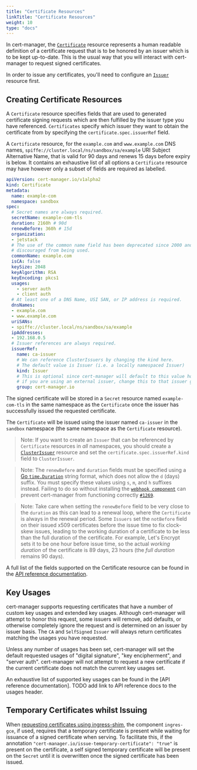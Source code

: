 ```yaml
---
title: "Certificate Resources"
linkTitle: "Certificate Resources"
weight: 10
type: "docs"
---
```


In cert-manager, the [`Certificate`](../../concepts/certificate/) resource
represents a human readable definition of a certificate request that is to be
honored by an issuer which is to be kept up-to-date. This is the usual way that
you will interact with cert-manager to request signed certificates.

In order to issue any certificates, you'll need to configure an
[`Issuer`](../../configuration/) resource first.


## Creating Certificate Resources

A `Certificate` resource specifies fields that are used to generated certificate
signing requests which are then fulfilled by the issuer type you have
referenced. `Certificates` specify which issuer they want to obtain the
certificate from by specifying the `certificate.spec.issuerRef` field.

A `Certificate` resource, for the `example.com` and `www.example.com` DNS names,
`spiffe://cluster.local/ns/sandbox/sa/example` URI Subject Alternative Name,
that is valid for 90 days and renews 15 days before expiry is below. It contains
an exhaustive list of all options a `Certificate` resource may have however only
a subset of fields are required as labelled.

```yaml
apiVersion: cert-manager.io/v1alpha2
kind: Certificate
metadata:
  name: example-com
  namespace: sandbox
spec:
  # Secret names are always required.
  secretName: example-com-tls
  duration: 2160h # 90d
  renewBefore: 360h # 15d
  organization:
  - jetstack
  # The use of the common name field has been deprecated since 2000 and is
  # discouraged from being used.
  commonName: example.com
  isCA: false
  keySize: 2048
  keyAlgorithm: RSA
  keyEncoding: pkcs1
  usages:
    - server auth
    - client auth
  # At least one of a DNS Name, USI SAN, or IP address is required.
  dnsNames:
  - example.com
  - www.example.com
  uriSANs:
  - spiffe://cluster.local/ns/sandbox/sa/example
  ipAddresses:
  - 192.168.0.5
  # Issuer references are always required.
  issuerRef:
    name: ca-issuer
    # We can reference ClusterIssuers by changing the kind here.
    # The default value is Issuer (i.e. a locally namespaced Issuer)
    kind: Issuer
    # This is optional since cert-manager will default to this value however
    # if you are using an external issuer, change this to that issuer group.
    group: cert-manager.io
```

The signed certificate will be stored in a `Secret` resource named
`example-com-tls` in the same namespace as the `Certificate` once the issuer has
successfully issued the requested certificate.

The `Certificate` will be issued using the issuer named `ca-issuer` in the
`sandbox` namespace (the same namespace as the `Certificate` resource).

> Note: If you want to create an `Issuer` that can be referenced by
> `Certificate` resources in *all* namespaces, you should create a
> [`ClusterIssuer`](../../concepts/issuer/#namespaces) resource and set the
> `certificate.spec.issuerRef.kind` field to `ClusterIssuer`.

> Note: The `renewBefore` and `duration` fields must be specified using a [Go
> `time.Duration`](https://golang.org/pkg/time/#ParseDuration) string format,
> which does not allow the `d` (days) suffix. You must specify these values
> using `s`, `m`, and `h` suffixes instead. Failing to do so without installing
> the [`webhook component`](../../concepts/webhook/) can prevent cert-manager
> from functioning correctly
> [`#1269`](https://github.com/jetstack/cert-manager/issues/1269).

> Note: Take care when setting the `renewBefore` field to be very close to the
> `duration` as this can lead to a renewal loop, where the `Certificate` is always
> in the renewal period. Some `Issuers` set the `notBefore` field on their
> issued x509 certificates before the issue time to fix clock-skew issues,
> leading to the working duration of a certificate to be less than the full
> duration of the certificate. For example, Let's Encrypt sets it to be one hour
> before issue time, so the actual *working duration* of the certificate is 89
> days, 23 hours (the *full duration* remains 90 days).

A full list of the fields supported on the Certificate resource can be found in
the [API reference documentation](https://docs.cert-manager.io/en/release-0.12/reference/api-docs/#certificatespec-v1alpha2).

## Key Usages

cert-manager supports requesting certificates that have a number of custom key
usages and extended key usages. Although cert-manager will attempt to honor this
request, some issuers will remove, add defaults, or otherwise completely ignore
the request and is determined on an issuer by issuer basis. The `CA` and
`SelfSigned` `Issuer` will always return certificates matching the usages you have
requested.

Unless any number of usages has been set, cert-manager will set the default
requested usages of "digital signature", "key encipherment", and "server auth".
cert-manager will not attempt to request a new certificate if the current
certificate does not match the current key usages set.

An exhaustive list of supported key usages can be found in the [API reference
documentation]. TODO add link to API reference docs to the usages header.

## Temporary Certificates whilst Issuing

When [requesting certificates using ingress-shim](../ingress/), the component
`ingres-gce`, if used, requires that a temporary certificate is present while
waiting for issuance of a signed certificate when serving. To facilitate this,
if the annotation `"cert-manager.io/issue-temporary-certificate": "true"` is
present on the certificate, a self signed temporary certificate will be present
on the `Secret` until it is overwritten once the signed certificate has been
issued.
